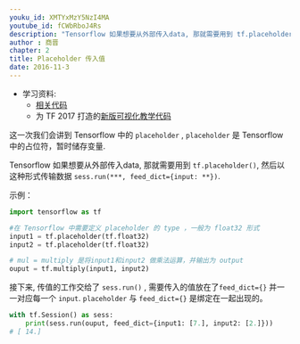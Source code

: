 ```yaml
---
youku_id: XMTYxMzY5NzI4MA
youtube_id: fCWbRboJ4Rs
description: "Tensorflow 如果想要从外部传入data, 那就需要用到 tf.placeholder(), 然后在之后 sess.run(***, feed_dict={input: **})的时候传入要输入的值."
author : 商晋
chapter: 2
title: Placeholder 传入值
date: 2016-11-3
---
```

* 学习资料:
  * [相关代码](https://github.com/MorvanZhou/tutorials/blob/master/tensorflowTUT/tensorflow8_feeds.py)
  * 为 TF 2017 打造的[新版可视化教学代码](https://github.com/MorvanZhou/Tensorflow-Tutorial)


这一次我们会讲到 Tensorflow 中的 `placeholder` ,  `placeholder` 是 Tensorflow 中的占位符，暂时储存变量.

Tensorflow 如果想要从外部传入data,
那就需要用到 `tf.placeholder()`,
然后以这种形式传输数据 `sess.run(***, feed_dict={input: **})`.

示例：

```python
import tensorflow as tf

#在 Tensorflow 中需要定义 placeholder 的 type ，一般为 float32 形式
input1 = tf.placeholder(tf.float32)
input2 = tf.placeholder(tf.float32)

# mul = multiply 是将input1和input2 做乘法运算，并输出为 output 
ouput = tf.multiply(input1, input2)
```

接下来, 传值的工作交给了 `sess.run()` , 需要传入的值放在了`feed_dict={}` 并一一对应每一个 `input`. 
`placeholder` 与 `feed_dict={}` 是绑定在一起出现的。

```python
with tf.Session() as sess:
    print(sess.run(ouput, feed_dict={input1: [7.], input2: [2.]}))
# [ 14.]
```


